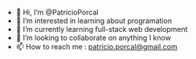 - 👋 Hi, I’m @PatricioPorcal
- 👀 I’m interested in learning about programation
- 🌱 I’m currently learning full-stack web development
- 💞️ I’m looking to collaborate on anything I know
- 📫 How to reach me : patricio.porcal@gmail.com

<!---
PatricioPorcal/PatricioPorcal is a ✨ special ✨ repository because its `README.md` (this file) appears on your GitHub profile.
You can click the Preview link to take a look at your changes.
--->
